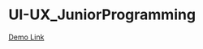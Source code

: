 # UI-UX_JuniorProgramming

[Demo Link](https://www.figma.com/proto/FM48fYvtYPVty8K8Ktwy29/KRS-%7C-Mobile?page-id=267%3A4142&type=design&node-id=267-4931&viewport=443%2C426%2C0.1&t=YS8lo0Ts0Jg553bx-1&scaling=scale-down&mode=design)
